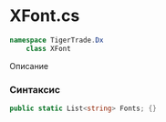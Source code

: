 
# XFont.cs
```csharp
namespace TigerTrade.Dx  
    class XFont
```

Описание

### Синтаксис
```csharp
public static List<string> Fonts; {}
```
